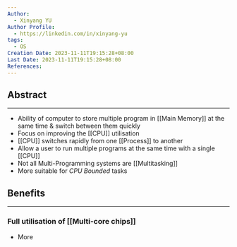 ```yaml
---
Author:
  - Xinyang YU
Author Profile:
  - https://linkedin.com/in/xinyang-yu
tags:
  - OS
Creation Date: 2023-11-11T19:15:28+08:00
Last Date: 2023-11-11T19:15:28+08:00
References:
---
```

## Abstract
---
- Ability of computer to store multiple program in [[Main Memory]] at the same time & switch between them quickly 
- Focus on improving the [[CPU]] utilisation 
- [[CPU]] switches rapidly from one [[Process]] to another
- Allow a user to run multiple programs at the same time with a single [[CPU]]
- Not all Multi-Programming systems are [[Multitasking]]
- More suitable for *CPU Bounded* tasks

## Benefits
---
### Full utilisation of [[Multi-core chips]]
- More 